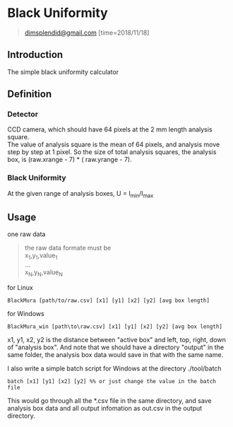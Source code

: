 # Black Uniformity
> dimsplendid@gmail.com 
> [time=2018/11/18]
## Introduction
The simple black uniformity calculator 
## Definition
### Detector
CCD camera, which should have 64 pixels at the 2 mm length analysis square.  
The value of analysis square is the mean of 64 pixels, and analysis move step by step at 1 pixel.
So the size of total analysis squares, the analysis box, is (raw.xrange - 7) * ( raw.yrange - 7).
### Black Uniformity
At the given range of analysis boxes, 
U = I<sub>min</sub>/I<sub>max</sub>
## Usage
one raw data  
> the raw data formate must be  
> x<sub>1</sub>,y<sub>1</sub>,value<sub>1</sub>  
> ...  
> x<sub>N</sub>,y<sub>N</sub>,value<sub>N</sub>  

for Linux
```
BlackMura [path/to/raw.csv] [x1] [y1] [x2] [y2] [avg box length]
```
for Windows
```
BlackMura_win [path\to\raw.csv] [x1] [y1] [x2] [y2] [avg box length]
```
x1, y1, x2, y2 is the distance between "active box" and left, top, right, down of "analysis box".
And note that we should have a directory "output" in the same folder, the analysis box data would save in that with the same name. 

I also write a simple batch script for Windows at the directory ./tool/batch
```
batch [x1] [y1] [x2] [y2] %% or just change the value in the batch file
```
This would go through all the \*.csv file in the same directory, and save analysis box data and all output infomation as out.csv in the output directory.
